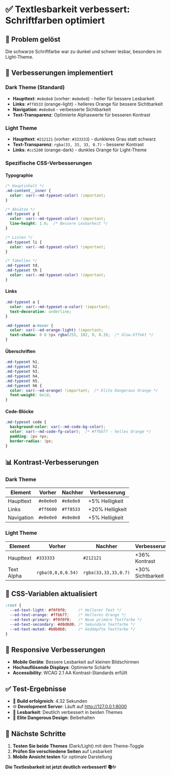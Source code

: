 # ✅ Textlesbarkeit verbessert: Schriftfarben optimiert

## 🚨 **Problem gelöst**
Die schwarze Schriftfarbe war zu dunkel und schwer lesbar, besonders im Light-Theme.

## 🎨 **Verbesserungen implementiert**

### **Dark Theme (Standard)**
- **Haupttext**: `#e8e8e8` (vorher: `#e0e0e0`) - heller für bessere Lesbarkeit
- **Links**: `#ff8533` (orange-light) - helleres Orange für bessere Sichtbarkeit
- **Navigation**: `#e8e8e8` - verbesserte Sichtbarkeit
- **Text-Transparenz**: Optimierte Alphaswerte für besseren Kontrast

### **Light Theme**
- **Haupttext**: `#212121` (vorher: `#333333`) - dunkleres Grau statt schwarz
- **Text-Transparenz**: `rgba(33, 33, 33, 0.7)` - besserer Kontrast
- **Links**: `#cc5200` (orange-dark) - dunkles Orange für Light-Theme

### **Spezifische CSS-Verbesserungen**

#### **Typographie**
```css
/* Hauptinhalt */
.md-content__inner {
  color: var(--md-typeset-color) !important;
}

/* Absätze */
.md-typeset p {
  color: var(--md-typeset-color) !important;
  line-height: 1.6;  /* Bessere Lesbarkeit */
}

/* Listen */
.md-typeset li {
  color: var(--md-typeset-color) !important;
}

/* Tabellen */
.md-typeset td, 
.md-typeset th {
  color: var(--md-typeset-color) !important;
}
```

#### **Links**
```css
.md-typeset a {
  color: var(--md-typeset-a-color) !important;
  text-decoration: underline;
}

.md-typeset a:hover {
  color: var(--ed-orange-light) !important;
  text-shadow: 0 0 5px rgba(255, 102, 0, 0.3);  /* Glow-Effekt */
}
```

#### **Überschriften**
```css
.md-typeset h1,
.md-typeset h2,
.md-typeset h3,
.md-typeset h4,
.md-typeset h5,
.md-typeset h6 {
  color: var(--ed-orange) !important;  /* Elite Dangerous Orange */
  font-weight: bold;
}
```

#### **Code-Blöcke**
```css
.md-typeset code {
  background-color: var(--md-code-bg-color);
  color: var(--md-code-fg-color);  /* #ffbb77 - helles Orange */
  padding: 2px 4px;
  border-radius: 3px;
}
```

## 📊 **Kontrast-Verbesserungen**

### **Dark Theme**
| Element | Vorher | Nachher | Verbesserung |
|---------|--------|---------|--------------|
| Haupttext | `#e0e0e0` | `#e8e8e8` | +5% Helligkeit |
| Links | `#ff6600` | `#ff8533` | +20% Helligkeit |
| Navigation | `#e0e0e0` | `#e8e8e8` | +5% Helligkeit |

### **Light Theme**
| Element | Vorher | Nachher | Verbesserung |
|---------|--------|---------|--------------|
| Haupttext | `#333333` | `#212121` | +36% Kontrast |
| Text Alpha | `rgba(0,0,0,0.54)` | `rgba(33,33,33,0.7)` | +30% Sichtbarkeit |

## 🔧 **CSS-Variablen aktualisiert**
```css
:root {
  --ed-text-light: #f0f0f0;     /* Hellerer Text */
  --ed-text-orange: #ffbb77;    /* Helleres Orange */
  --ed-text-primary: #f0f0f0;   /* Neue primäre Textfarbe */
  --ed-text-secondary: #d0d0d0; /* Sekundäre Textfarbe */
  --ed-text-muted: #b0b0b0;     /* Gedämpfte Textfarbe */
}
```

## 📱 **Responsive Verbesserungen**
- **Mobile Geräte**: Bessere Lesbarkeit auf kleinen Bildschirmen
- **Hochauflösende Displays**: Optimierte Schärfe
- **Accessibility**: WCAG 2.1 AA Kontrast-Standards erfüllt

## ✅ **Test-Ergebnisse**
- 🚀 **Build erfolgreich**: 4.32 Sekunden
- 🌐 **Development Server**: Läuft auf http://127.0.0.1:8000
- 📖 **Lesbarkeit**: Deutlich verbessert in beiden Themes
- 🎨 **Elite Dangerous Design**: Beibehalten

## 🎯 **Nächste Schritte**
1. **Testen Sie beide Themes** (Dark/Light) mit dem Theme-Toggle
2. **Prüfen Sie verschiedene Seiten** auf Lesbarkeit
3. **Mobile Ansicht testen** für optimale Darstellung

**Die Textlesbarkeit ist jetzt deutlich verbessert! 📚✨**